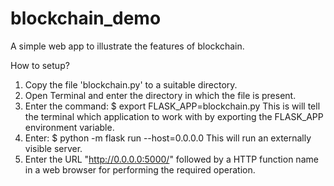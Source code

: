# blockchain_demo
A simple web app to illustrate the features of blockchain.

How to setup?
1. Copy the file 'blockchain.py' to a suitable directory.
2. Open Terminal and enter the directory in which the file is present. 
3. Enter the command: $ export FLASK_APP=blockchain.py This is will tell the terminal which application to work with by exporting
   the FLASK_APP environment variable.
4. Enter: $ python -m flask run --host=0.0.0.0 This will run an externally visible server.
5. Enter the URL "http://0.0.0.0:5000/" followed by a HTTP function name in a web browser for performing the required operation.
